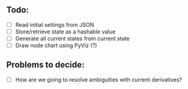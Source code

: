 ## Todo:

- [ ] Read initial settings from JSON
- [ ] Store/retrieve state as a hashable value
- [ ] Generate all current states from current state
- [ ] Draw node chart using PyViz (?)

## Problems to decide:
- [ ] How are we going to resolve ambiguities with current derivatives?